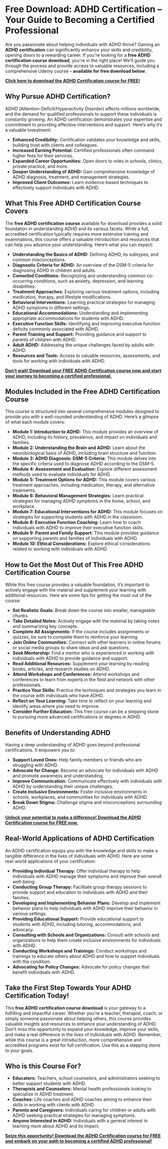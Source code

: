 # Free Download: ADHD Certification – Your Guide to Becoming a Certified Professional

Are you passionate about helping individuals with ADHD thrive? Gaining an **ADHD certification** can significantly enhance your skills and credibility, opening doors to a rewarding career. If you're looking for a **free ADHD certification course download**, you're in the right place! We'll guide you through the process and provide access to valuable resources, including a comprehensive Udemy course – **available for free download below**.

[**Click here to download the ADHD Certification course for FREE!**](https://udemywork.com/adhd-certification)

## Why Pursue ADHD Certification?

ADHD (Attention-Deficit/Hyperactivity Disorder) affects millions worldwide, and the demand for qualified professionals to support these individuals is constantly growing. An ADHD certification demonstrates your expertise and commitment to providing effective interventions and support. Here’s why it’s a valuable investment:

*   **Enhanced Credibility:** Certification validates your knowledge and skills, building trust with clients and colleagues.
*   **Increased Earning Potential:** Certified professionals often command higher fees for their services.
*   **Expanded Career Opportunities:** Open doors to roles in schools, clinics, private practice, and more.
*   **Deeper Understanding of ADHD:** Gain comprehensive knowledge of ADHD diagnosis, treatment, and management strategies.
*   **Improved Client Outcomes:** Learn evidence-based techniques to effectively support individuals with ADHD.

## What This Free ADHD Certification Course Covers

The **free ADHD certification course** available for download provides a solid foundation in understanding ADHD and its various facets. While a full, accredited certification typically requires more extensive training and examinations, this course offers a valuable introduction and resources that can help you advance your understanding. Here’s what you can expect:

*   **Understanding the Basics of ADHD:** Defining ADHD, its subtypes, and common misconceptions.
*   **Diagnostic Criteria for ADHD:** An overview of the DSM-5 criteria for diagnosing ADHD in children and adults.
*   **Comorbid Conditions:** Recognizing and understanding common co-occurring conditions, such as anxiety, depression, and learning disabilities.
*   **Treatment Approaches:** Exploring various treatment options, including medication, therapy, and lifestyle modifications.
*   **Behavioral Interventions:** Learning practical strategies for managing ADHD symptoms in different settings.
*   **Educational Accommodations:** Understanding and implementing appropriate accommodations for students with ADHD.
*   **Executive Function Skills:** Identifying and improving executive function deficits commonly associated with ADHD.
*   **Parent Training and Support:** Providing guidance and support to parents of children with ADHD.
*   **Adult ADHD:** Addressing the unique challenges faced by adults with ADHD.
*   **Resources and Tools:** Access to valuable resources, assessments, and tools for working with individuals with ADHD.

[**Don't wait! Download your FREE ADHD Certification course now and start your journey to becoming a certified professional.**](https://udemywork.com/adhd-certification)

## Modules Included in the Free ADHD Certification Course

This course is structured into several comprehensive modules designed to provide you with a well-rounded understanding of ADHD. Here’s a glimpse of what each module covers:

*   **Module 1: Introduction to ADHD:** This module provides an overview of ADHD, including its history, prevalence, and impact on individuals and families.
*   **Module 2: Understanding the Brain and ADHD:** Learn about the neurobiological basis of ADHD, including brain structure and function.
*   **Module 3: ADHD Diagnosis: DSM-5 Criteria:** This module delves into the specific criteria used to diagnose ADHD according to the DSM-5.
*   **Module 4: Assessment and Evaluation:** Explore different assessment methods used to evaluate individuals for ADHD.
*   **Module 5: Treatment Options for ADHD:** This module covers various treatment approaches, including medication, therapy, and alternative treatments.
*   **Module 6: Behavioral Management Strategies:** Learn practical strategies for managing ADHD symptoms in the home, school, and workplace.
*   **Module 7: Educational Interventions for ADHD:** This module focuses on strategies for supporting students with ADHD in the classroom.
*   **Module 8: Executive Function Coaching:** Learn how to coach individuals with ADHD to improve their executive function skills.
*   **Module 9: Parent and Family Support:** This module provides guidance on supporting parents and families of individuals with ADHD.
*   **Module 10: Ethical Considerations:** Explore ethical considerations related to working with individuals with ADHD.

## How to Get the Most Out of This Free ADHD Certification Course

While this free course provides a valuable foundation, it’s important to actively engage with the material and supplement your learning with additional resources. Here are some tips for getting the most out of the course:

*   **Set Realistic Goals:** Break down the course into smaller, manageable chunks.
*   **Take Detailed Notes:** Actively engage with the material by taking notes and summarizing key concepts.
*   **Complete All Assignments:** If the course includes assignments or quizzes, be sure to complete them to reinforce your learning.
*   **Join Online Communities:** Connect with other learners in online forums or social media groups to share ideas and ask questions.
*   **Seek Mentorship:** Find a mentor who is experienced in working with individuals with ADHD to provide guidance and support.
*   **Read Additional Resources:** Supplement your learning by reading books, articles, and research studies on ADHD.
*   **Attend Workshops and Conferences:** Attend workshops and conferences to learn from experts in the field and network with other professionals.
*   **Practice Your Skills:** Practice the techniques and strategies you learn in the course with individuals who have ADHD.
*   **Reflect on Your Learning:** Take time to reflect on your learning and identify areas where you need to improve.
*   **Consider Further Education:** This free course can be a stepping stone to pursuing more advanced certifications or degrees in ADHD.

## Benefits of Understanding ADHD

Having a deep understanding of ADHD goes beyond professional certifications. It empowers you to:

*   **Support Loved Ones:** Help family members or friends who are struggling with ADHD.
*   **Advocate for Change:** Become an advocate for individuals with ADHD and promote awareness and understanding.
*   **Improve Communication:** Communicate effectively with individuals with ADHD by understanding their unique challenges.
*   **Create Inclusive Environments:** Foster inclusive environments in schools, workplaces, and communities for individuals with ADHD.
*   **Break Down Stigma:** Challenge stigma and misconceptions surrounding ADHD.

[**Unlock your potential to make a difference! Download the ADHD Certification course for FREE now.**](https://udemywork.com/adhd-certification)

## Real-World Applications of ADHD Certification

An ADHD certification equips you with the knowledge and skills to make a tangible difference in the lives of individuals with ADHD. Here are some real-world applications of your certification:

*   **Providing Individual Therapy:** Offer individual therapy to help individuals with ADHD manage their symptoms and improve their overall well-being.
*   **Conducting Group Therapy:** Facilitate group therapy sessions to provide support and education to individuals with ADHD and their families.
*   **Developing and Implementing Behavior Plans:** Develop and implement behavior plans to help individuals with ADHD improve their behavior in various settings.
*   **Providing Educational Support:** Provide educational support to students with ADHD, including tutoring, accommodations, and advocacy.
*   **Consulting with Schools and Organizations:** Consult with schools and organizations to help them create inclusive environments for individuals with ADHD.
*   **Conducting Workshops and Trainings:** Conduct workshops and trainings to educate others about ADHD and how to support individuals with the condition.
*   **Advocating for Policy Changes:** Advocate for policy changes that benefit individuals with ADHD.

## Take the First Step Towards Your ADHD Certification Today!

This **free ADHD certification course download** is your gateway to a fulfilling and impactful career. Whether you're a teacher, therapist, coach, or simply someone passionate about helping others, this course provides valuable insights and resources to enhance your understanding of ADHD. Don't miss this opportunity to expand your knowledge, improve your skills, and make a real difference in the lives of individuals with ADHD. Remember, while this course is a great introduction, more comprehensive and accredited programs exist for full certification. Use this as a stepping stone to your goals.

## Who is this Course For?

*   **Educators:** Teachers, school counselors, and administrators seeking to better support students with ADHD.
*   **Therapists and Counselors:** Mental health professionals looking to specialize in ADHD treatment.
*   **Coaches:** Life coaches and ADHD coaches aiming to enhance their skills in working with clients with ADHD.
*   **Parents and Caregivers:** Individuals caring for children or adults with ADHD seeking practical strategies for managing symptoms.
*   **Anyone Interested in ADHD:** Individuals with a general interest in learning more about ADHD and its impact.

[**Seize this opportunity! Download the ADHD Certification course for FREE and embark on your path to becoming a certified ADHD professional!**](https://udemywork.com/adhd-certification)
